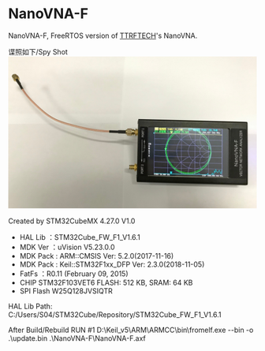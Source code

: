 # NanoVNA-F
NanoVNA-F, FreeRTOS version of [TTRFTECH](https://github.com/ttrftech)'s NanoVNA.

谍照如下/Spy Shot
![Spy Shot 1](/Img/NanoVNA-F_样品谍照1.JPG)

Created by STM32CubeMX 4.27.0 V1.0
* HAL Lib  ：STM32Cube_FW_F1_V1.6.1
* MDK Ver  ：uVision V5.23.0.0
* MDK Pack : ARM::CMSIS Ver: 5.2.0(2017-11-16)
* MDK Pack : Keil::STM32F1xx_DFP Ver: 2.3.0(2018-11-05)
* FatFs    ：R0.11 (February 09, 2015)
* CHIP
STM32F103VET6 FLASH: 512 KB, SRAM: 64 KB
* SPI Flash
W25Q128JVSIQTR

HAL Lib Path: C:/Users/S04/STM32Cube/Repository/STM32Cube_FW_F1_V1.6.1

After Build/Rebuild
RUN #1
D:\Keil_v5\ARM\ARMCC\bin\fromelf.exe --bin -o .\update.bin .\NanoVNA-F\NanoVNA-F.axf
